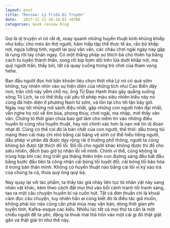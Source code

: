 ```yaml
---
layout: post
title: "Review: Lý Triều Dị Truyện"
date:   2017-12-11 16:16:01 +0700
categories: book review blog
---
```



Gọi là dị truyện vì nó rất dị, xoay quanh những huyền thuật kinh khủng khiếp như kiểu: cho mèo ăn thịt người, hãm hiếp tập thể thực tế ảo, rắn bò khắp nơi, ngựa lưỡng tính, người lai quỷ vân vân, các cháu chơi ngải ngày nay gặp là rụng rời tay chân ngay. Có một thằng pháp sư thích bá chủ thiên hạ bằng cách tu luyện thành thần, xong rồi bịp bợm dối trên lừa dưới khắp nơi, ma quỷ người trần, thầy bói, tất cả quay cuồng trong trò chơi của tham vọng hehe.

Ban đầu người đọc hơi băn khoăn liệu chọn thời nhà Lý nó có quá sớm không, tuy nhiên nhìn vào sự hiện diện của những tích như Cao Biền dậy non, trấn chỗ này yểm chỗ nọ, ông Từ Đạo Hạnh tháo gậy quẳng xuống sông Tô Lịch, ta có thể thấy cái yếu tố phép màu siêu nhiên kiểu này nó cũng đã hiện diện ở phương Nam từ sớm, và tồn tại cho tới tận bây giờ. Ngày nay tới những nơi sành điệu nhất, gặp những con người hiện đại nhất, vẫn nghe họ nói về ếm bùa, phong thủy, chơi ngải, ma nhập, mời thầy vân vân. Chứng tỏ thời gian chưa bao giờ làm cho niềm tin vào những điều huyền bí cũng như huyền thuật, hay nói chính xác hơn là nạn mê tín dị đoan nhạt đi. Cũng có thể coi đó là bản chất của con người, thế thôi: dẫu trong túi mang theo cái máy chỉ nhỏ bằng cái băng vệ sinh có thể hiểu tiếng người, dẫu phép vi phân đã được dạy rộng rãi ở trường phổ thông, người ta cũng không bỏ được tật thích đổ lỗi. Đổ lỗi cho người khác không được thì đổ cho siêu nhiên, đếch bao giờ tự nhận lỗi về mình. Chính vì thế, cũng không là trùng hợp khi các ông triết gia thăng thiên trên con đường sáng đều bắt đầu bằng bước đầu tiên là công nhận cái bóng tối tuyệt đối, cái bóng tối bão hòa ở trong bản thân mình. Không có huyền thuật nào bằng cái tôi vị kỷ xảo trá của chúng ta cả, thưa quý ông quý bà.

Nay quay lại với tác phẩm, ta thấy tác giả nhảy liên tục từ nhân vật này sang nhân vật khác, kèm theo cách đặt mọi thứ vào bối cảnh tranh tối tranh sáng, tạo ra một câu chuyện huyền bí và cuốn hút. Tất cả đơn thuần chỉ là khoái cảm đọc câu chuyện, tuy nhiên hẳn ai cũng biết đó là điều tác giả muốn, không phải lúc nào cũng cần phải múa may văn bản, dòng thời gian phi tuyến tính, Kafka-esque các kiểu. Nhiều lúc tất cả mọi thứ ta cần là một chiều người để ta yên, đặng ta thoải mái thả hồn vào một cái gì đó thật giật gân và thật giải trí như thế này.
